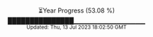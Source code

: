 <p align="center">
⏳Year Progress (53.08 %) <br>
███████████████▁▁▁▁▁▁▁▁▁▁▁▁▁▁▁ <br>
<sub>Updated: Thu, 13 Jul 2023 18:02:50 GMT</sub>
</p>

